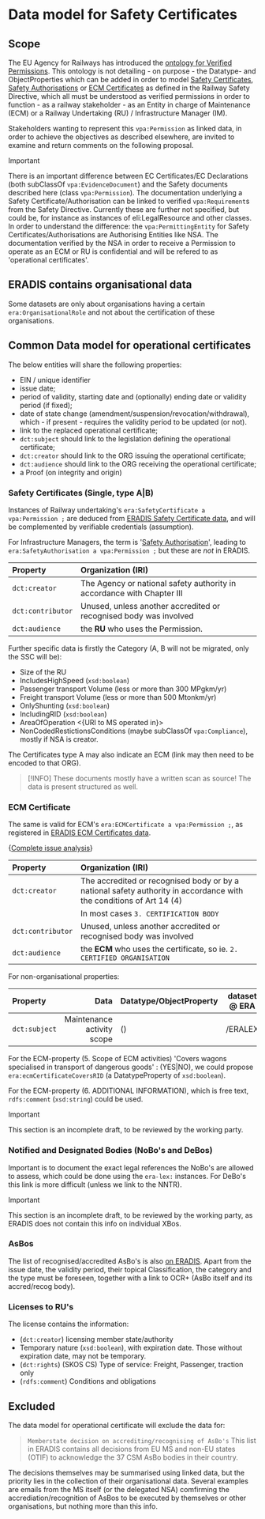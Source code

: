 # Data model for Safety Certificates

## Scope

The EU Agency for Railways has introduced the [ontology for Verified Permissions](https://w3id.org/vpa). This ontology is not detailing - on purpose - the Datatype- and ObjectProperties which can be added in order to model [Safety Certificates](https://eur-lex.europa.eu/eli/dir/2016/798/2020-10-23#tocId23), [Safety Authorisations](https://eur-lex.europa.eu/eli/dir/2016/798/2020-10-23#tocId27) or [ECM Certificates](https://eur-lex.europa.eu/eli/dir/2016/798/2020-10-23#tocId31) as defined in the Railway Safety Directive, which all must be understood as verified permissions in order to function - as a railway stakeholder - as an Entity in charge of Maintenance (ECM) or a Railway Undertaking (RU) / Infrastructure Manager (IM).

Stakeholders wanting to represent this `vpa:Permission` as linked data, in order to achieve the objectives as described elsewhere, are invited to examine and return comments on the following proposal.

> [!IMPORTANT]
> There is an important difference between EC Certificates/EC Declarations (both subClassOf `vpa:EvidenceDocument`) and the Safety documents described here (class `vpa:Permission`). The documentation underlying a Safety Certificate/Authorisation can be linked to verified `vpa:Requirement`s from the Safety Directive. Currently these are further not specified, but could be, for instance as instances of eli:LegalResource and other classes. In order to understand the difference: the `vpa:PermittingEntity` for Safety Certificates/Authorisations are Authorising Entities like NSA. The documentation verified by the NSA in order to receive a Permission to operate as an ECM or RU is confidential and will be refered to as 'operational certificates'.

## ERADIS contains organisational data

Some datasets are only about organisations having a certain `era:OrganisationalRole` and not about the certification of these organisations.

## Common Data model for operational certificates

The below entities will share the following properties:

- EIN / unique identifier
- issue date;
- period of validity, starting date and (optionally) ending date or validity period (if fixed);
- date of state change (amendment/suspension/revocation/withdrawal), which - if present - requires the validity period to be updated (or not).
- link to the replaced operational certificate;
- `dct:subject` should link to the legislation defining the operational certificate;
- `dct:creator` should link to the ORG issuing the operational certificate;
- `dct:audience` should link to the ORG receiving the operational certificate;
- a Proof (on integrity and origin)

### Safety Certificates (Single, type A|B)

Instances of Railway undertaking's `era:SafetyCertificate a vpa:Permission ;` are deduced from [ERADIS Safety Certificate data](https://eradis.era.europa.eu/safety_docs/scert/default.aspx), and will be complemented by verifiable credentials (assumption).

For Infrastructure Managers, the term is '[Safety Authorisation](https://eur-lex.europa.eu/eli/dir/2016/798/2020-10-23#tocId28)', leading to `era:SafetyAuthorisation a vpa:Permission ;` but these are *not* in ERADIS.

| Property          | Organization (IRI)                                                     |
| :---------------- | :--------------------------------------------------------------------- |
| `dct:creator`     | The Agency or national safety authority in accordance with Chapter III |
| `dct:contributor` | Unused, unless another accredited or recognised body was involved      |
| `dct:audience`    | the **RU** who uses the Permission.                                 |

Further specific data is firstly the Category (A, B will not be migrated, only the SSC will be):

- Size of the RU
- IncludesHighSpeed (`xsd:boolean`)
- Passenger transport Volume (less or more than 300 MPgkm/yr)
- Freight transport Volume (less or more than 500 Mtonkm/yr)
- OnlyShunting (`xsd:boolean`)
- IncludingRID (`xsd:boolean`)
- AreaOfOperation <{URI to MS operated in}>
- NonCodedRestictionsConditions (maybe subClassOf `vpa:Compliance`), mostly if NSA is creator.

The Certificates type A may also indicate an ECM (link may then need to be encoded to that ORG).

> [!INFO]
> These documents mostly have a written scan as source! The data is present structured as well.

### ECM Certificate

The same is valid for ECM's `era:ECMCertificate a vpa:Permission ;`, as registered in [ERADIS ECM Certificates data](https://eradis.era.europa.eu/safety_docs/ecm/certificates/default.aspx?DocType=1).

{[Complete issue analysis](https://github.com/Interoperable-data/automate-va/issues/8)}

| Property          | Organization (IRI)                                                                                                  |
| :---------------- | :------------------------------------------------------------------------------------------------------------------ |
| `dct:creator`     | The accredited or recognised body or by a national safety authority in accordance with the conditions of Art 14 (4) |
|                   | In most cases `3. CERTIFICATION BODY`                                                                               |
| `dct:contributor` | Unused, unless another accredited or recognised body was involved                                                   |
| `dct:audience`    | the **ECM** who uses the certificate, so ie. `2. CERTIFIED ORGANISATION`                                            |

For non-organisational properties:

| Property      |                       Data | Datatype/ObjectProperty | dataset @ ERA |
| :------------ | -------------------------: | :---------------------- | :-----------: |
| `dct:subject` | Maintenance activity scope | ()                      |    /ERALEX    |

For the ECM-property (5. Scope of ECM activities) 'Covers wagons specialised in transport of dangerous goods' : (YES|NO), we could propose `era:ecmCertificateCoversRID` (a DatatypeProperty of `xsd:boolean`).

For the ECM-property (6. ADDITIONAL INFORMATION), which is free text, `rdfs:comment` (`xsd:string`) could be used.

> [!IMPORTANT]
> This section is an incomplete draft, to be reviewed by the working party.

### Notified and Designated Bodies (NoBo's and DeBos)

Important is to document the exact legal references the NoBo's are allowed to assess, which could be done using the `era-lex:` instances. For DeBo's this link is more difficult (unless we link to the NNTR).

> [!IMPORTANT]
> This section is an incomplete draft, to be reviewed by the working party, as ERADIS does not contain this info on individual XBos.

### AsBos

The list of recognised/accredited AsBo's is also [on ERADIS](https://eradis.era.europa.eu/safety_docs/assessments/bodies/default.aspx). Apart from the issue date, the validity period, their topical Classification, the category and the type must be foreseen, together with a link to OCR+ (AsBo itself and its accred/recog body).

### Licenses to RU's

The license contains the information:
- (`dct:creator`) licensing member state/authority
- Temporary nature (`xsd:boolean`), with expiration date. Those without expiration date, may not be temporary.
- (`dct:rights`) (SKOS CS) Type of service: Freight, Passenger, traction only
- (`rdfs:comment`) Conditions and obligations


## Excluded

The data model for operational certificate will exclude the data for:

> `Memberstate decision on accrediting/recognising of AsBo's`
> This list in ERADIS contains all decisions from EU MS and non-EU states (OTIF) to acknowledge the 37 CSM AsBo bodies in their country.

The decisions themselves may be summarised using linked data, but the priority lies in the collection of their organisational data. Several examples are emails from the MS itself (or the delegated NSA) comfirming the accrediation/recognition of AsBos to be executed by themselves or other organisations, but nothing more than this info.